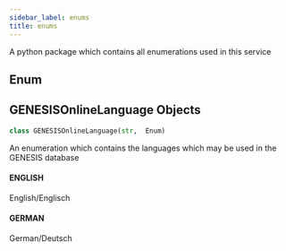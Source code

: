 ```yaml
---
sidebar_label: enums
title: enums
---
```


A python package which contains all enumerations used in this service


## Enum

## GENESISOnlineLanguage Objects

```python
class GENESISOnlineLanguage(str,  Enum)
```

An enumeration which contains the languages which may be used in the GENESIS database


#### ENGLISH

English/Englisch


#### GERMAN

German/Deutsch


